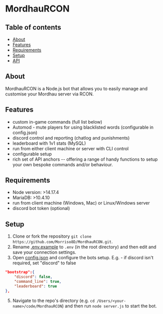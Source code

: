 # MordhauRCON

## Table of contents
* [About](#about)
* [Features](#features)
* [Requirements](#requirements)
* [Setup](#setup)
* [API](#api)

## About
MordhauRCON is a Node.js bot that allows you to easily manage and customise your Mordhau server via RCON.

## Features
* custom in-game commands (full list below)
* Automod - mute players for using blacklisted words (configurable in config.json)
* discord control and reporting (chatlog and punishments)
* leaderboard with 1v1 stats (MySQL)
* run from either client machine or server with CLI control
* configurable setup
* rich set of API anchors -- offering a range of handy functions to setup your own bespoke commands and/or behaviour.

## Requirements
* Node version: >14.17.4
* MariaDB: >10.4.10
* run from client machine (Windows, Mac) or Linux/Windows server
* discord bot token (optional)

## Setup
1. Clone or fork the repository ``git clone https://github.com/Morriso8D/MordhauRCON.git``.
2. Rename [.env.example](/.env.example) to ``.env`` (in the root directory) and then edit and save your connection settings.
3. Open [config.json](/config.json) and configure the bots setup. E.g. - if discord isn't required, set "discord" to false 
```json 
"bootstrap":{
    "discord": false,
    "command_line": true,
    "leaderboard": true
},
```
5. Navigate to the repo's directory (e.g. ``cd /Users/<your-name>/code/MordhauRCON``) and then run ``node server.js`` to start the bot.
